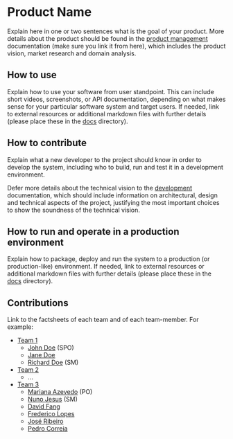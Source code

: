 # Product Name

Explain here in one or two sentences what is the goal of your product. More details about the product should be found in the [product management](docs/product.md) documentation (make sure you link it from here), which includes the product vision, market research and domain analysis.
 

## How to use

Explain how to use your software from user standpoint. This can include short videos, screenshots, or API documentation, depending on what makes sense for your particular software system and target users. If needed, link to external resources or additional markdown files with further details (please place these in the [docs](docs/) directory).


## How to contribute

Explain what a new developer to the project should know in order to develop the system, including who to build, run and test it in a development environment. 

Defer more details about the technical vision to the [development](docs/development.md) documentation, which should include information on architectural, design and technical aspects of the project, justifying the most important choices to show the soundness of the technical vision.


## How to run and operate in a production environment

Explain how to package, deploy and run the system to a production (or production-like) environment. If needed, link to external resources or additional markdown files with further details (please place these in the [docs](docs/) directory).


## Contributions

Link to the factsheets of each team and of each team-member. For example:

 * [Team 1](factsheets/team1.md)
   * [John Doe](factsheets/john_doe.md) (SPO)
   * [Jane Doe](factsheets/jane_doe.md)
   * [Richard Doe](factsheets/richard_doe.md) (SM)
 * [Team 2](factsheets/team2.md)
   * ...
 * [Team 3](factsheets/team3.md)
   * [Mariana Azevedo](factsheets/mariana_azevedo.md) (PO)
   * [Nuno Jesus](factsheets/nuno_jesus.md) (SM)
   * [David Fang](factsheets/david_fang.md)
   * [Frederico Lopes](factsheets/frederico_lopes.md)
   * [José Ribeiro](factsheets/josé_ribeiro.md)
   * [Pedro Correia](factsheets/pedro_correia.md)


